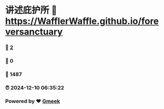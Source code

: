 # 讲述庇护所 :link: https://WafflerWaffle.github.io/foreversanctuary 
### :page_facing_up: [2](https://WafflerWaffle.github.io/foreversanctuary/tag.html) 
### :speech_balloon: 0 
### :hibiscus: 1487 
### :alarm_clock: 2024-12-10 06:35:22 
### Powered by :heart: [Gmeek](https://github.com/Meekdai/Gmeek)
